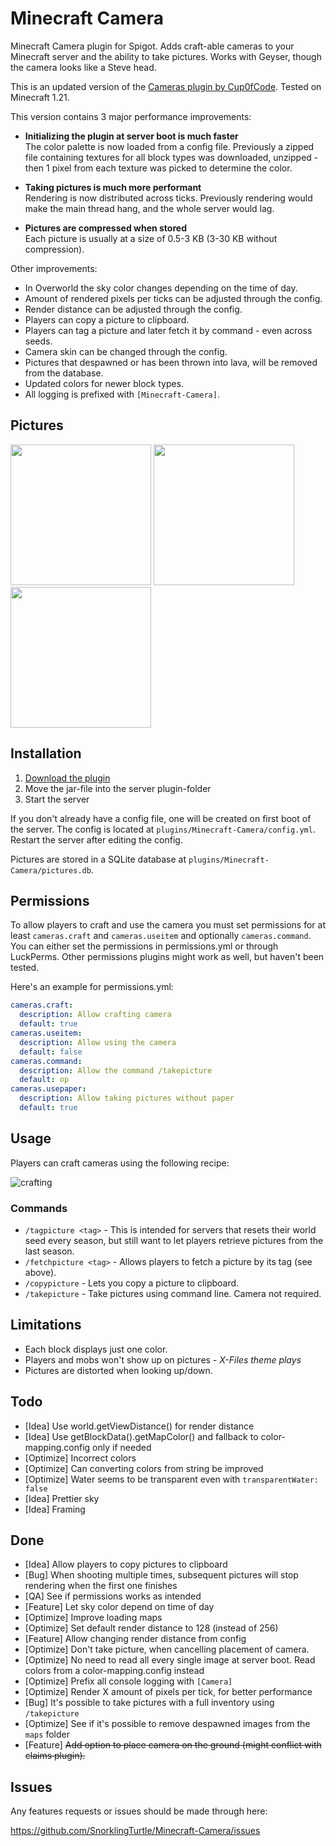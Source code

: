 Minecraft Camera
================

Minecraft Camera plugin for Spigot. Adds craft-able cameras to your Minecraft server and the 
ability to take pictures. Works with Geyser, though the camera looks like a Steve head.

This is an updated version of the [Cameras plugin by Cup0fCode](https://github.com/Cup0fCode/Cameras/). Tested on Minecraft 1.21. 

This version contains 3 major performance improvements:

* **Initializing the plugin at server boot is much faster**<br>
The color palette is now loaded from a config file. Previously a zipped file containing textures for all block types was downloaded,
unzipped - then 1 pixel from each texture was picked to determine the color.

* **Taking pictures is much more performant**<br>
Rendering is now distributed across ticks. Previously rendering would make the main thread hang, and the whole server would lag. 

* **Pictures are compressed when stored**<br>
Each picture is usually at a size of 0.5-3 KB (3-30 KB without compression).


Other improvements:

* In Overworld the sky color changes depending on the time of day.
* Amount of rendered pixels per ticks can be adjusted through the config.
* Render distance can be adjusted through the config.
* Players can copy a picture to clipboard.
* Players can tag a picture and later fetch it by command - even across seeds.
* Camera skin can be changed through the config.
* Pictures that despawned or has been thrown into lava, will be removed from the database.
* Updated colors for newer block types.
* All logging is prefixed with `[Minecraft-Camera]`.

## Pictures

<img src="https://i.imgur.com/Bzi99fL.png" width="225" alt=""> <img src="https://i.imgur.com/YRiBxGn.png" width="225" alt=""> <img src="https://i.imgur.com/pstXzfc.png" width="225" alt="">

## Installation

1. [Download the plugin](https://github.com/SnorklingTurtle/Minecraft-Camera/releases/)
2. Move the jar-file into the server plugin-folder
3. Start the server

If you don't already have a config file, one will be created on first boot of the server. The config is located at `plugins/Minecraft-Camera/config.yml`. Restart the server after editing the config. 

Pictures are stored in a SQLite database at `plugins/Minecraft-Camera/pictures.db`. 

## Permissions

To allow players to craft and use the camera you must set permissions for at least `cameras.craft` and 
`cameras.useitem` and optionally `cameras.command`. You can either set the permissions in 
permissions.yml or through LuckPerms. Other permissions plugins might work as well, but haven't been tested.

Here's an example for permissions.yml:

```yml
cameras.craft:
  description: Allow crafting camera
  default: true
cameras.useitem:
  description: Allow using the camera
  default: false
cameras.command:
  description: Allow the command /takepicture
  default: op
cameras.usepaper:
  description: Allow taking pictures without paper
  default: true
```

## Usage
Players can craft cameras using the following recipe:

![crafting](https://i.imgur.com/GsrxLPY.png)

### Commands

* `/tagpicture <tag>` - This is intended for servers that resets their world seed every season, but still want to let players retrieve pictures from the last season. 
* `/fetchpicture <tag>` - Allows players to fetch a picture by its tag (see above).
* `/copypicture` - Lets you copy a picture to clipboard.
* `/takepicture` - Take pictures using command line. Camera not required.


## Limitations

* Each block displays just one color.
* Players and mobs won't show up on pictures - *X-Files theme plays*
* Pictures are distorted when looking up/down.

## Todo

* [Idea] Use world.getViewDistance() for render distance
* [Idea] Use getBlockData().getMapColor() and fallback to color-mapping.config only if needed
* [Optimize] Incorrect colors
* [Optimize] Can converting colors from string be improved
* [Optimize] Water seems to be transparent even with `transparentWater: false`
* [Idea] Prettier sky
* [Idea] Framing

## Done

* [Idea] Allow players to copy pictures to clipboard
* [Bug] When shooting multiple times, subsequent pictures will stop rendering when the first one finishes
* [QA] See if permissions works as intended
* [Feature] Let sky color depend on time of day
* [Optimize] Improve loading maps
* [Optimize] Set default render distance to 128 (instead of 256)
* [Feature] Allow changing render distance from config
* [Optimize] Don't take picture, when cancelling placement of camera.
* [Optimize] No need to read all every single image at server boot. Read colors from a color-mapping.config instead
* [Optimize] Prefix all console logging with `[Camera]`
* [Optimize] Render X amount of pixels per tick, for better performance
* [Bug] It's possible to take pictures with a full inventory using `/takepicture`
* [Optimize] See if it's possible to remove despawned images from the `maps` folder
* [Feature] ~~Add option to place camera on the ground (might conflict with claims plugin).~~

## Issues

Any features requests or issues should be made through here:

https://github.com/SnorklingTurtle/Minecraft-Camera/issues
